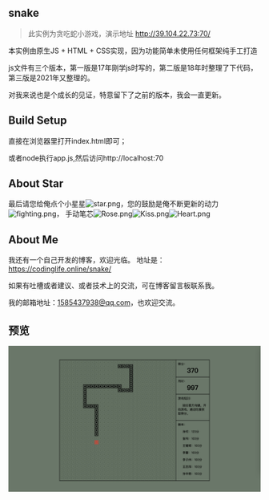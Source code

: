 ## snake
>此实例为贪吃蛇小游戏，演示地址 http://39.104.22.73:70/

本实例由原生JS + HTML + CSS实现，因为功能简单未使用任何框架纯手工打造

js文件有三个版本，第一版是17年刚学js时写的，第二版是18年时整理了下代码， 第三版是2021年又整理的。

对我来说也是个成长的见证，特意留下了之前的版本，我会一直更新。

## Build Setup
直接在浏览器里打开index.html即可；

或者node执行app.js,然后访问http://localhost:70

## About Star
最后请您给俺点个小星星![star.png](https://res.wx.qq.com/mpres/htmledition/images/icon/emotion/21.gif)，您的鼓励是俺不断更新的动力![fighting.png](https://res.wx.qq.com/mpres/htmledition/images/icon/emotion/100.gif)，
手动笔芯![Rose.png](https://res.wx.qq.com/mpres/htmledition/images/icon/emotion/63.gif)![Kiss.png](https://res.wx.qq.com/mpres/htmledition/images/icon/emotion/65.gif)![Heart.png](https://res.wx.qq.com/mpres/htmledition/images/icon/emotion/66.gif)

## About Me
我还有一个自己开发的博客，欢迎光临。 地址是：https://codinglife.online/snake/

如果有吐槽或者建议、或者技术上的交流，可在博客留言板联系我。

我的邮箱地址：1585437938@qq.com，也欢迎交流。

## 预览
![index](https://github.com/SunQQQ/snake/blob/master/img/index.png)